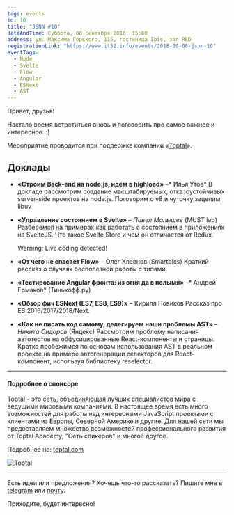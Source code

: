 ```yaml
---
tags: events
id: 10
title: "JSNN #10"
dateAndTime: Суббота, 08 сентября 2018, 15:00
address: ул. Максима Горького, 115, гостиница Ibis, зал RED
registrationLink: "https://www.it52.info/events/2018-09-08-jsnn-10"
eventTags:
  - Node
  - Svelte
  - Flow
  - Angular
  - ESNext
  - AST
---
```


Привет, друзья!

Настало время встретиться вновь и поговорить про самое важное и интересное. :)

Мероприятие проводится при поддержке компании «[Toptal](https://www.toptal.com/)».

## Доклады

- **«Строим Back-end на node.js, идём в highload»** –* Илья Утов*
  В докладе рассмотрим создание масштабируемых, отказоустойчивых server-side проектов на node.js. Поговорим о v8 и чуточку зацепим libuv
  
- **«Управление состоянием в Svelte»** – *Павел Малышев* (MUST lab)
  Разберемся на примерах как работать с состоянием в приложениях на SvelteJS. Что такое Svelte Store и чем он отличается от Redux. 

    Warning: Live coding detected!
  
- **«От чего не спасает Flow»** – Олег Хлевнов (Smartbics)
  Краткий рассказ о случаях бесполезной работы с типами.
  
- **«Тестирование Angular фронта: из огня да в полымя»** –* Андрей Ермаков* (Тинькофф.ру)

- **«Обзор фич ESNext (ES7, ES8, ES9)»** – Кирилл Новиков
  Рассказ про ES 2016/2017/2018/Next. 
  
- **«Как не писать код самому, делегируем наши проблемы AST»** – *Никита Сидоров* (Яндекс)
  Рассмотрим проблему написания автотестов на обфусицированные React-компоненты и страницы.
  Кратко пробежимся по основам использования AST в реальном проекте на примере автогенерации селекторов для React-компонент, используя библиотеку reselector.

----

#### Подробнее о спонсоре

Toptal - это сеть, объединяющая лучших специалистов мира с ведущими мировыми компаниями. В настоящее время есть много возможностей для работы над интересными JavaScript проектами с клиентами из Европы, Северной Америке и другие. Для нашей сети мы предоставляем множество возможностей профессионального развития от Toptal Academy, "Cеть спикеров" и многое другое.

Подробнее на: [toptal.com](https://www.toptal.com)

[![Toptal](https://i65.tinypic.com/2je8ew4.png)](https://www.toptal.com)

---

Есть идеи или предложения? Хочешь что-то рассказать?
Пишите мне в [telegram](https://t.me/r3nya) или [почту](mailto:me@r3nya.ru).

Приходите, будет интересно!
